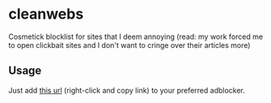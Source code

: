 # cleanwebs

Cosmetick blocklist for sites that I deem annoying (read: my work forced me to open clickbait sites and I don't want to cringe over their articles more)

## Usage

Just add [this url](https://raw.githubusercontent.com/diyachan/cleanwebs/master/files/block.txt) (right-click and copy link) to your preferred adblocker.